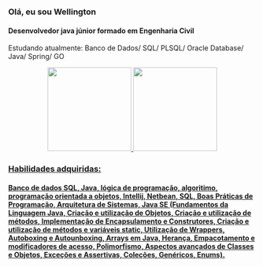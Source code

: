 ### Olá, eu sou Wellington
#### Desenvolvedor java júnior formado em Engenharia Civil
Estudando atualmente: Banco de Dados/ SQL/ PLSQL/ Oracle Database/ Java/ Spring/ GO

<div align="center">
  <a href="https://github.com/wellingtonhiago">
  <img height="170em" src="https://github-readme-stats.vercel.app/api?username=wellingtonhiago&show_icons=true&theme=dracula&include_all_commits=true&count_private=true"/>
  <img height="170em" src="https://github-readme-stats.vercel.app/api/top-langs/?username=wellingtonhiago&layout=compact&langs_count=7&theme=dracula"/>
</div>

  ### Habilidades adquiridas:
  #### Banco de dados SQL, Java, lógica de programação, algoritimo, programação orientada a objetos, Intellij, Netbean, SQL, Boas Práticas de Programação, Arquitetura de Sistemas, Java SE (Fundamentos da Linguagem Java, Criação e utilização de Objetos, Criação e utilização de métodos, Implementação de Encapsulamento e Construtores, Criação e utilização de métodos e variáveis static, Utilização de Wrappers, Autoboxing e Autounboxing, Arrays em Java, Herança, Empacotamento e modificadores de acesso, Polimorfismo, Aspectos avançados de Classes e Objetos, Exceções e Assertivas, Coleções, Genéricos, Enums).
  
